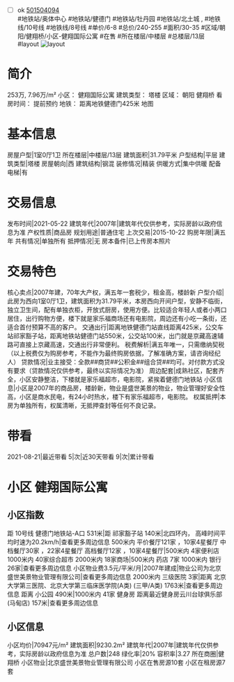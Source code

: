 - [ ] ok [501504094](https://bj.5i5j.com/ershoufang/501504094.html)  
 #地铁站/奥体中心 #地铁站/健德门 #地铁站/牡丹园 #地铁站/北土城 ,  #地铁线/10号线 #地铁线/8号线
#单价/6-8 #总价/240-255 #面积/30-35   #区域/朝阳/健翔桥/小区-健翔国际公寓 #在售 #所在楼层/中楼层 #总楼层/13层 #layout 
![layout](http://image2a.5i5j.com/scm/HOUSE_CUSTOMER/60b0e7af2152484db808fe28efbdfbfa.jpg_P5.jpg) 
# 简介 
 253万,  7.96万/m² 
小区： 健翔国际公寓
建筑类型： 塔楼
区域： 朝阳 健翔桥
看房时间： 提前预约
地铁： 距离地铁健德门425米 地图
# 基本信息 
 房屋户型|1室0厅1卫
所在楼层|中楼层/13层
建筑面积|31.79平米
户型结构|平层
建筑类型|塔楼
房屋朝向|西
建筑结构|钢混
装修情况|精装
供暖方式|集中供暖
配备电梯|有
# 交易信息 
 发布时间|2021-05-22
建筑年代|2007年|建筑年代仅供参考，实际房龄以政府信息为准
产权性质|商品房
规划用途|普通住宅
上次交易|2015-10-22
购房年限|满五年
共有情况|单独所有
抵押情况|无
房本备件|已上传房本照片
# 交易特色 
 核心卖点|2007年建，70年大产权，满五年一套税少，租金高，楼龄新
户型介绍|此房为西向1室0厅1卫，建筑面积为31.79平米，本房西向开间户型，安静不临街，独立卫生间，配有单独衣柜，开放式厨房，使用方便。比较适合年轻人或者小两口居住，出行购物方便，楼下就是家乐福商场还有电影院，周边还有小吃一条街，还适合首付预算不高的客户。
交通出行|距离地铁健德门站直线距离425米，公交车站祁家豁子站，距离地铁站健德门站550米，公交站100米，出门就是京藏高速辅路可直接上京藏高速，交通出行非常便利。
税费解析|满五年唯一，只需缴纳契税（以上税费仅为购房参考，不能作为最终购房依据，了解准确方案，请咨询经纪人）
贷款情况|业主接受：全款##商贷##公积金##组合贷##均可。对付款方式没有要求（贷款情况仅供参考，最终以实际情况为准）
周边配套|成熟社区，配套齐全，小区安静整洁，下楼就是家乐福超市，电影院，紧挨着健德门地铁站
小区信息|小区是2007年的商品房，楼龄新，物业是盛世美景的物业，物业管理好安全性高，小区是商水民电，有24小时热水，楼下有家乐福超市，电影院。
权属抵押|本房为单独所有，权属清晰，无抵押查封等任何不良记录。
# 带看 
 2021-08-21|最近带看	 5|次|近30天带看	 9|次|累计带看
# 小区 健翔国际公寓
## 小区指数 
 距 10号线 健德门地铁站-A口 531米|距 祁家豁子站 140米|北四环内， 高峰时间平均时速为20.2km/h|查看更多周边信息
500米内 平价餐厅121家 ，10家4星餐厅
中档餐厅30家 ，22家4星餐厅
高档餐厅12家 ，10家4星餐厅|500米内 4家便利店
1000米内 40家综合超市
2000米内 18家商场|500米内 药店 7家
1000米内 银行 26家|查看更多周边信息
小区物业费3.5元/平米/月|2007年建成|物业公司为北京盛世美景物业管理有限公司|查看更多周边信息
2000米内 三级医院 3家|距离 北京大学第三医院、北京大学第三临床医学院(A类) (三甲/A类) 1763米|查看更多周边信息
距离 小公园 490米|1000米内 41家 健身房
距离最近健身房云川台球俱乐部(马甸店) 157米|查看更多周边信息
## 小区信息 
 小区均价|70947元/m²
建筑面积|9230.2m²
建筑年代|2007年|建筑年代仅供参考，实际房龄以政府信息为准
总户数|248
绿化率|20%
容积率|3.27
所在商圈|健翔桥
小区物业|北京盛世美景物业管理有限公司
小区在售房源10套
小区在租房源7套
